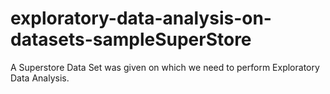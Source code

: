 # exploratory-data-analysis-on-datasets-sampleSuperStore
A Superstore Data Set was given on which we need to perform Exploratory Data Analysis.
